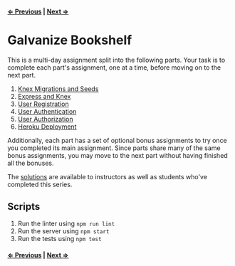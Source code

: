 #### [⇐ Previous](6_heroku_deployment.md) | [Next ⇒](1_migrations_seeds.md)

# Galvanize Bookshelf

This is a multi-day assignment split into the following parts. Your task is to complete each part's assignment, one at a time, before moving on to the next part.

1. [Knex Migrations and Seeds](1_migrations_seeds.md)
1. [Express and Knex](2_express_knex.md)
1. [User Registration](3_user_registration.md)
1. [User Authentication](4_user_authentication.md)
1. [User Authorization](5_user_authorization.md)
1. [Heroku Deployment](6_heroku_deployment.md)

Additionally, each part has a set of optional bonus assignments to try once you completed its main assignment. Since parts share many of the same bonus assignments, you may move to the next part without having finished all the bonuses.

The [solutions](https://github.com/gSchool/galvanize-bookshelf-solution) are available to instructors as well as students who've completed this series.

## Scripts
1. Run the linter using `npm run lint`
1. Run the server using `npm start`
1. Run the tests using `npm test`

#### [⇐ Previous](6_heroku_deployment.md) | [Next ⇒](1_migrations_seeds.md)
